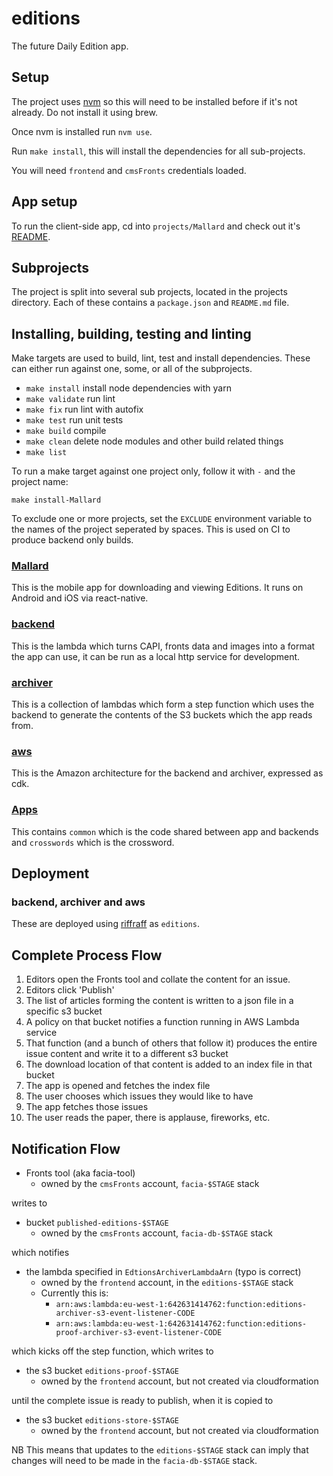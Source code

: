 # editions

The future Daily Edition app.

## Setup

The project uses [nvm](https://github.com/nvm-sh/nvm) so this will need to be installed before if it's not already. Do not install it using brew.

Once nvm is installed run `nvm use`.

Run `make install`, this will install the dependencies for all sub-projects.

You will need `frontend` and `cmsFronts` credentials loaded.

## App setup

To run the client-side app, cd into `projects/Mallard` and check out it's [README](https://github.com/guardian/editions/tree/master/projects/Mallard).

## Subprojects

The project is split into several sub projects, located in the projects directory. Each of these contains a `package.json` and `README.md` file.

## Installing, building, testing and linting

Make targets are used to build, lint, test and install dependencies. These can either run against one, some, or all of the subprojects.

-   `make install` install node dependencies with yarn
-   `make validate` run lint
-   `make fix` run lint with autofix
-   `make test` run unit tests
-   `make build` compile
-   `make clean` delete node modules and other build related things
-   `make list`

To run a make target against one project only, follow it with `-` and the project name:

`make install-Mallard`

To exclude one or more projects, set the `EXCLUDE` environment variable to the names of the project seperated by spaces. This is used on CI to produce backend only builds.

### [Mallard](https://github.com/guardian/editions/tree/master/projects/Mallard)

This is the mobile app for downloading and viewing Editions. It runs on Android and iOS via react-native.

### [backend](https://github.com/guardian/editions/tree/master/projects/backend)

This is the lambda which turns CAPI, fronts data and images into a format the app can use, it can be run as a local http service for development.

### [archiver](https://github.com/guardian/editions/tree/master/projects/archiver)

This is a collection of lambdas which form a step function which uses the backend to generate the contents of the S3 buckets which the app reads from.

### [aws](https://github.com/guardian/editions/tree/master/projects/aws)

This is the Amazon architecture for the backend and archiver, expressed as cdk.

### [Apps](https://github.com/guardian/editions/tree/master/projects/Apps)

This contains `common` which is the code shared between app and backends and `crosswords` which is the crossword.

## Deployment

### backend, archiver and aws

These are deployed using [riffraff](https://riffraff.gutools.co.uk) as `editions`.

## Complete Process Flow

1) Editors open the Fronts tool and collate the content for an issue.
1) Editors click 'Publish'
1) The list of articles forming the content is written to a json file in a specific s3 bucket
1) A policy on that bucket notifies a function running in AWS Lambda service
1) That function (and a bunch of others that follow it) produces the entire issue content and write it to a different s3 bucket
1) The download location of that content is added to an index file in that bucket
1) The app is opened and fetches the index file
1) The user chooses which issues they would like to have
1) The app fetches those issues
1) The user reads the paper, there is applause, fireworks, etc.

## Notification Flow

 * Fronts tool (aka facia-tool)  
   * owned by the `cmsFronts` account, `facia-$STAGE` stack 

writes to
 
 * bucket `published-editions-$STAGE`
   * owned by the `cmsFronts` account, `facia-db-$STAGE` stack

which notifies

 * the lambda specified in `EdtionsArchiverLambdaArn` (typo is correct) 
   * owned by the `frontend` account, in the `editions-$STAGE` stack
   * Currently this is:
     * `arn:aws:lambda:eu-west-1:642631414762:function:editions-archiver-s3-event-listener-CODE`
     * `arn:aws:lambda:eu-west-1:642631414762:function:editions-proof-archiver-s3-event-listener-CODE`
   
which kicks off the step function, which writes to

 * the s3 bucket `editions-proof-$STAGE`
   * owned by the `frontend` account, but not created via cloudformation
   
until the complete issue is ready to publish, when it is copied to 

 * the s3 bucket `editions-store-$STAGE`
   * owned by the `frontend` account, but not created via cloudformation

NB This means that updates to the `editions-$STAGE` stack can imply that changes will need to be made
in the `facia-db-$STAGE` stack.

